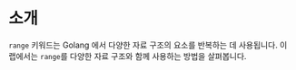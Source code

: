 # 소개

`range` 키워드는 Golang 에서 다양한 자료 구조의 요소를 반복하는 데 사용됩니다. 이 랩에서는 `range`를 다양한 자료 구조와 함께 사용하는 방법을 살펴봅니다.
